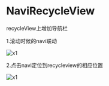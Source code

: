 # NaviRecycleView
recycleView上增加导航栏


1.滚动时候的navi联动

![x1](http://pic.suiyiyun.cn/598000/SVID_20180212_175436.gif)



2.点击navi定位到recycleview的相应位置

![x1]()
